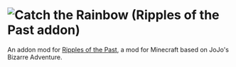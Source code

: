 # ![Catch the Rainbow](https://github.com/ArchLunatic1057/Catch-The-Rainbow-Addon-RotP/blob/main/src/main/resources/assets/rotp_ctr/textures/power/catch_the_rainbow.png) (Ripples of the Past addon)
An addon mod for [Ripples of the Past](https://github.com/StandoByte/Ripples-of-the-Past), a mod for Minecraft based on JoJo's Bizarre Adventure.